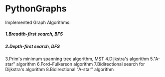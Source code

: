 # PythonGraphs
Implemented Graph Algorithms:

##### 1.Breadth-first search, BFS
##### 2.Depth-first search, DFS
3.Prim's minimum spanning tree algorithm, MST
4.Dijkstra's algorithm
5."A-star" algorithm
6.Ford–Fulkerson algorithm
7.Bidirectional search for Dijkstra's algorithm
8.Bidirectional "A-star" algorithm
